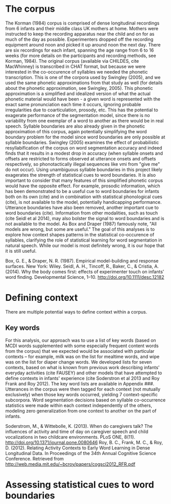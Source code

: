 # The corpus
The Korman (1984) corpus is comprised of dense longitudinal recordings from 6 infants and their middle class UK mothers at home. Mothers were instructed to keep the recording apparatus near the child and on for as much of the day as possible. Experimenters dropped off the recording equipment around noon and picked it up around noon the next day. There are six recordings for each infant, spanning the age range from 6 to 16 weeks (for more details on the participants and recording methods, see Korman, 1984).
The original corpus (available via CHILDES, cite MacWhinney) is transcribed in CHAT format, but because we were interested in the co-occurence of syllables we needed the phonetic transcription. This is one of the corpora used by Swingley (2005), and we used the same phonetic approximations from that study as well (for details about the phonetic approximation, see Swingley, 2005). This phonetic approximation is a simplified and idealized version of what the actual phonetic material would have been - a given word is represented with the exact same pronunciation each time it occurs, ignoring probable irregularities due to coarticulation, prosody, etc. This has the potential to exagerate performance of the segmentation model, since there is no variability from one exemplar of a word to another as there would be in real speech. Syllable boundaries are also already given in the phonetic approximation of this corpus, again potentially simplifying the word boundary problem for the model since word boundaries are only possible at syllable boundaries. Swingley (2005) examines the effect of probabilistic resyllabification of the corpus on word segmentation accuracy and indeed finds that it results in a modest drop in accuracy (when syllable onsets and offsets are restricted to forms observed at utterance onsets and offsets respectively, so phonotactically illegal sequences like vmi from "give me" do not occur). Using unambiguous syllable boundaries in this project likely exagerates the strength of statistical cues to word boundaries. It is also important to consider that many features of this simplified phonetic corpus would have the opposite effect. For example, prosodic information, which has been demonstrated to be a useful cue to word boundaries for infants both on its own (cite) and in combination with statistical phonological cues (cite), is not available to the model, potentially handicapping performance. Utterance boundaries have also been removed, another important cue to word boundaries (cite). Information from other modalities, such as touch (cite Seidl et al 2014), may also bolster the signal to word boundaries and is not available to the model. As Box and Draper (1987) famously note, "All models are wrong, but some are useful." The goal of this analyses is to explore how context shapes patterns in the statistical co-occurence of syllables, clarifying the role of statistical learning for word segmentation in natural speech. While our model is most definitely wrong, it is our hope that it is still useful. 

Box, G. E., & Draper, N. R. (1987). Empirical model-building and response surfaces. New York: Wiley.
Seidl, A. H., Tincoff, R., Baker, C., & Cristia, A. (2014). Why the body comes first: effects of experimenter touch on infants’ word finding. Developmental Science, 1–10. http://doi.org/10.1111/desc.12182

# Defining context
There are multiple potential ways to define context within a corpus. 
## Key words
For this analysis, our approach was to use a list of key words (based on MCDI words supplemented with some especially frequent content words from the corpus) that we expected would be associated with particular contexts – for example, milk was on the list for mealtime words, and wipe was on the list for diaper change words. We developed lists for seven contexts, based on what is known from previous work describing infants' everyday activities (cite FAUSEY) and other models that have attempted to define contexts in infants' experience (cite Soderstron et al 2013 and Roy Frank and Roy 2012). The key word lists are available in Appendix ###. Utterances in the corpus were then tagged for each context (not mutually exclusively) when those key words occurred, yielding 7 context-specific subcorpora. Word segmentation decisions based on syllable co-occurrence statistics were made within each context independently of the others, modeling zero generalization from one context to another on the part of infants. 


Soderstrom, M., & Wittebolle, K. (2013). When do caregivers talk? The influences of activity and time of day on caregiver speech and child vocalizations in two childcare environments. PLoS ONE, 8(11). http://doi.org/10.1371/journal.pone.0080646
Roy, B. C., Frank, M. C., & Roy, D. (2012). Relating Activity Contexts to Early Word Learning in Dense Longitudinal Data. In Proceedings of the 34th Annual Cognitive Science Conference. Retrieved from http://web.media.mit.edu/~bcroy/papers/cogsci2012_RFR.pdf

# Assessing statistical cues to word boundaries